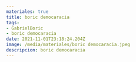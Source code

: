 ```yaml
---
materiales: true
title: boric democaracia
tags:
- GabrielBoric
- boric democaracia
date: 2021-11-01T23:18:24.204Z
image: /media/materiales/boric democaracia.jpeg
descripcion: boric democaracia
---
```


